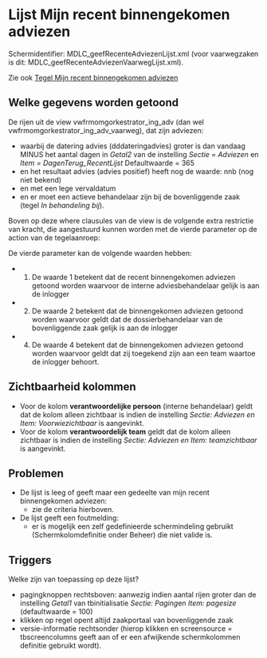 # Lijst Mijn recent binnengekomen adviezen

Schermidentifier: MDLC_geefRecenteAdviezenLijst.xml (voor vaarwegzaken is dit: MDLC_geefRecenteAdviezenVaarwegLijst.xml).

Zie ook [Tegel Mijn recent binnengekomen adviezen](/docs/probleemoplossing/portalen_en_moduleschermen/openingsportaal/tegel_mijn_recent_binnengekomen_adviezen.md)

## Welke gegevens worden getoond

De rijen uit de view vwfrmomgorkestrator_ing_adv (dan wel vwfrmomgorkestrator_ing_adv_vaarweg), dat zijn adviezen:

- waarbij de datering advies (dddateringadvies) groter is dan vandaag MINUS het aantal dagen in _Getal2_ van de instelling _Sectie = Adviezen_ en _Item = DagenTerug_RecentLijst_ Defaultwaarde = 365
- en het resultaat advies (advies positief) heeft nog de waarde: nnb (nog niet bekend)
- en met een lege vervaldatum
- en er moet een actieve behandelaar zijn bij de bovenliggende zaak (tegel _In behandeling bij_).

Boven op deze where clausules van de view is de volgende extra restrictie van kracht, die aangestuurd kunnen worden met de vierde parameter op de action van de tegelaanroep:

De vierde parameter kan de volgende waarden hebben:

- 1. De waarde 1 betekent dat de recent binnengekomen adviezen getoond worden waarvoor de interne adviesbehandelaar gelijk is aan de inlogger
- 2. De waarde 2 betekent dat de binnengekomen adviezen getoond worden waarvoor geldt dat de dossierbehandelaar van de bovenliggende zaak gelijk is aan de inlogger
- 4. De waarde 4 betekent dat de binnengekomen adviezen getoond worden waarvoor geldt dat zij toegekend zijn aan een team waartoe de inlogger behoort.

## Zichtbaarheid kolommen

- Voor de kolom **verantwoordelijke persoon** (interne behandelaar) geldt dat de kolom alleen zichtbaar is indien de instelling _Sectie: Adviezen en Item: Voorwiezichtbaar_ is aangevinkt.
- Voor de kolom **verantwoordelijk team** geldt dat de kolom alleen zichtbaar is indien de instelling _Sectie: Adviezen en Item: teamzichtbaar_ is aangevinkt.

## Problemen

- De lijst is leeg of geeft maar een gedeelte van mijn recent binnengekomen adviezen:
  - zie de criteria hierboven.
- De lijst geeft een foutmelding:
  - er is mogelijk een zelf gedefinieerde schermindeling gebruikt (Schermkolomdefinitie onder Beheer) die niet valide is.

## Triggers

Welke zijn van toepassing op deze lijst?

- pagingknoppen rechtsboven: aanwezig indien aantal rijen groter dan de instelling _Getal1_ van tbinitialisatie *Sectie: Paging*en _Item: pagesize_ (defaultwaarde = 100)
- klikken op regel opent altijd zaakportaal van bovenliggende zaak
- versie-informatie rechtsonder (hierop klikken en screensource = tbscreencolumns geeft aan of er een afwijkende schermkolommen definitie gebruikt wordt).
